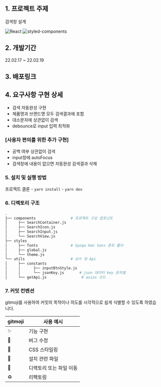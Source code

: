 
## 1. 프로젝트 주제 
검색창 설계

![React](https://img.shields.io/badge/React-20232A?style=for-the-badge&logo=react&logoColor=61DAFB)
![styled-components](https://img.shields.io/badge/styled-components-DB7093?style=for-the-badge&logo=styled-components&logoColor=white) 

## 2. 개발기간 
22.02.17 ~ 22.02.19

## 3. 배포링크


## 4. 요구사항 구현 상세
* 검색 자동완성 구현
* 제품명과 브랜드명 모두 검색결과에 포함
* 대소문자에 상관없이 검색
* debounce로 input 입력 최적화

### [사용자 편의를 위한 추가 구현]
* 공백 여부 상관없이 검색 
* input창에 autoFocus
* 검색창에 내용이 없으면 자동완성 검색결과 삭제


### 5. 설치 및 실행 방법
프로젝트 클론 - ```yarn install``` -  ```yarn dev``` 
    
    

### 6. 디렉토리 구조

```bash
.
├── components                # 프로젝트 구성 컴포넌트
│     ├── SearchContainer.js
│     ├── SearchIcon.js
│     ├── SearchInput.js
│     └── SearchView.js
├── styles 
│     ├── fonts               # Spoqa Han Sans 폰트 폴더
│     ├── global.js
│     └── theme.js
└── utils                     # 상수 및 Api
│     ├── constants
│     │      ├── inputBtnStyle.js
│     │      └── jsonKey.js       # json 데이터 key 문자열
│     └── getApi.js                # axios 코드

```


### 7. 커밋 컨벤션

gitmoji를 사용하여 커밋의 목적이나 의도를 시각적으로 쉽게 식별할 수 있도록 하였습니다.

| gitmoji | 사용 예시 |
| --- | --- |
| :sparkles: | 기능 구현 |
| :bug: | 버그 수정 |
| :lipstick: | CSS 스타일링 |
| :wrench: | 설치 관련 파일 |
| :truck: | 디렉토리 또는 파일 이동 |
| :recycle: | 리팩토링 |
